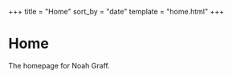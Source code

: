 +++
title = "Home"
sort_by = "date"
template = "home.html"
+++

# Home

The homepage for Noah Graff.